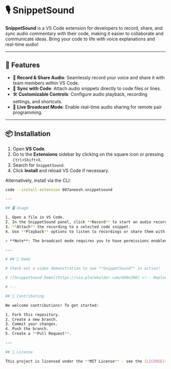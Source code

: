 # 🎙️ SnippetSound

**SnippetSound** is a VS Code extension for developers to record, share, and sync audio commentary with their code, making it easier to collaborate and communicate ideas. Bring your code to life with voice explanations and real-time audio!

---

## 🚀 Features

- 🎤 **Record & Share Audio**: Seamlessly record your voice and share it with team members within VS Code.
- 🔗 **Sync with Code**: Attach audio snippets directly to code files or lines.
- 🛠️ **Customizable Controls**: Configure audio playback, recording settings, and shortcuts.
- 📡 **Live Broadcast Mode**: Enable real-time audio sharing for remote pair programming.

---

## 📦 Installation

1. Open **VS Code**.
2. Go to the **Extensions** sidebar by clicking on the square icon or pressing `Ctrl+Shift+X`.
3. Search for `SnippetSound`.
4. Click **Install** and reload VS Code if necessary.

Alternatively, install via the CLI:

```bash
code --install-extension 007aneesh.snippetsound

---

## 🖥️ Usage

1. Open a file in VS Code.
2. In the SnippetSound panel, click **Record** to start an audio recording.
3. **Attach** the recording to a selected code snippet.
4. Use **Playback** options to listen to recordings or share them with your team.

> **Note**: The broadcast mode requires you to have permissions enabled for sharing audio in real-time.

---

# ## 🎥 Demo

# Check out a video demonstration to see **SnippetSound** in action!

# ![SnippetSound Demo](https://via.placeholder.com/600x300) <!-- Replace with a GIF or video link -->

# ---

## 🤝 Contributing

We welcome contributions! To get started:

1. Fork this repository.
2. Create a new branch.
3. Commit your changes.
4. Push the branch.
5. Create a **Pull Request**.

---

## 📝 License

This project is licensed under the **MIT License** - see the [LICENSE](LICENSE) file for details.
```
